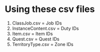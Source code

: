 # Using these csv files
1. ClassJob.csv = Job IDs
2. InstanceContent.csv = Duty IDs
3. Item.csv = Item IDs
4. Quest.csv = Quest IDs
5. TerritoryType.csv = Zone IDs